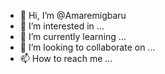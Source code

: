 - 👋 Hi, I’m @Amaremigbaru
- 👀 I’m interested in ...
- 🌱 I’m currently learning ...
- 💞️ I’m looking to collaborate on ...
- 📫 How to reach me ...

<!---
Amaremigbaru/Amaremigbaru is a ✨ special ✨ repository because its `README.md` (this file) appears on your GitHub profile.
You can click the Preview link to take a look at your changes.
--->
